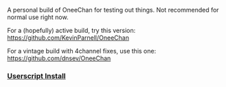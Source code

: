 A personal build of OneeChan for testing out things. Not recommended for normal use right now.

For a (hopefully) active build, try this version: https://github.com/KevinParnell/OneeChan

For a vintage build with 4channel fixes, use this one: https://github.com/dnsev/OneeChan

### [Userscript Install](https://github.com/SystemPatch/OneeChan/raw/master/builds/OneeChan.user.js)
